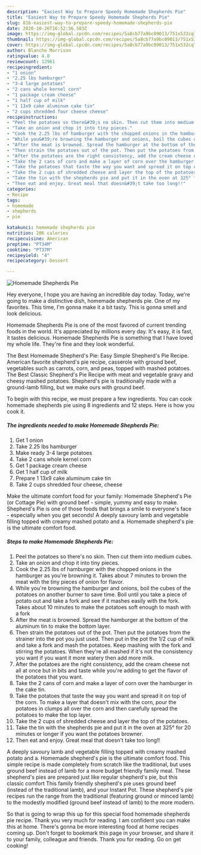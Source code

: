 ```yaml
---
description: "Easiest Way to Prepare Speedy Homemade Shepherds Pie"
title: "Easiest Way to Prepare Speedy Homemade Shepherds Pie"
slug: 816-easiest-way-to-prepare-speedy-homemade-shepherds-pie
date: 2020-10-26T16:52:56.583Z
image: https://img-global.cpcdn.com/recipes/5a8cb77a9bc09013/751x532cq70/homemade-shepherds-pie-recipe-main-photo.jpg
thumbnail: https://img-global.cpcdn.com/recipes/5a8cb77a9bc09013/751x532cq70/homemade-shepherds-pie-recipe-main-photo.jpg
cover: https://img-global.cpcdn.com/recipes/5a8cb77a9bc09013/751x532cq70/homemade-shepherds-pie-recipe-main-photo.jpg
author: Blanche Morrison
ratingvalue: 4.8
reviewcount: 12961
recipeingredient:
- "1 onion"
- "2.25 lbs hamburger"
- "3-4 large potatoes"
- "2 cans whole kernel corn"
- "1 package cream cheese"
- "1 half cup of milk"
- "1 13x9 cake aluminum cake tin"
- "2 cups shredded four cheese cheese"
recipeinstructions:
- "Peel the potatoes so there&#39;s no skin. Then cut them into medium cubes."
- "Take an onion and chop it into tiny pieces."
- "Cook the 2.25 lbs of hamburger with the chopped onions in the hamburger as you&#39;re browning it. Takes about 7 minutes to brown the meat with the tiny pieces of onion for flavor."
- "While you&#39;re browning the hamburger and onions, boil the cubes of the potatoes on another burner to save time. Boil until you take a piece of potato out and take a fork and see if it mashes easily with the fork. Takes about 10 minutes to make the potatoes soft enough to mash with a fork"
- "After the meat is browned. Spread the hamburger at the bottom of the aluminum tin to make the bottom layer."
- "Then strain the potatoes out of the pot. Then put the potatoes from the strainer into the pot you just used. Then put in the pot the 1/2 cup of milk and take a fork and mash the potatoes. Keep mashing with the fork and stirring the potatoes. When they&#39;re all mashed if it&#39;s not the consistency you want if you want it more watery then add more milk."
- "After the potatoes are the right consistency, add the cream cheese not all at once but in bits and taste while you&#39;re adding to get the flavor of the potatoes that you want."
- "Take the 2 cans of corn and make a layer of corn over the hamburger in the cake tin."
- "Take the potatoes that taste the way you want and spread it on top of the corn. To make a layer that doesn&#39;t mix with the corn, pour the potatoes in clumps all over the corn and then carefully spread the potatoes to make the top layer."
- "Take the 2 cups of shredded cheese and layer the top of the potatoes."
- "Take the tin with the shepherds pie and put it in the oven at 325° for 20 minutes or longer if you want the potatoes browner."
- "Then eat and enjoy. Great meal that doesn&#39;t take too long!!"
categories:
- Recipe
tags:
- homemade
- shepherds
- pie

katakunci: homemade shepherds pie 
nutrition: 206 calories
recipecuisine: American
preptime: "PT34M"
cooktime: "PT37M"
recipeyield: "4"
recipecategory: Dessert

---
```



![Homemade Shepherds Pie](https://img-global.cpcdn.com/recipes/5a8cb77a9bc09013/751x532cq70/homemade-shepherds-pie-recipe-main-photo.jpg)

Hey everyone, I hope you are having an incredible day today. Today, we're going to make a distinctive dish, homemade shepherds pie. One of my favorites. This time, I'm gonna make it a bit tasty. This is gonna smell and look delicious.

Homemade Shepherds Pie is one of the most favored of current trending foods in the world. It's appreciated by millions every day. It's easy, it is fast, it tastes delicious. Homemade Shepherds Pie is something that I have loved my whole life. They're fine and they look wonderful.

The Best Homemade Shepherd&#39;s Pie: Easy Simple Shepherd&#39;s Pie Recipe. American favorite shepherd&#39;s pie recipe, casserole with ground beef, vegetables such as carrots, corn, and peas, topped with mashed potatoes. The Best Classic Shepherd&#39;s Pie Recipe with meat and vegetable gravy and cheesy mashed potatoes. Shepherd&#39;s pie is traditionally made with a ground-lamb filling, but we make ours with ground beef.


To begin with this recipe, we must prepare a few ingredients. You can cook homemade shepherds pie using 8 ingredients and 12 steps. Here is how you cook it.

<!--inarticleads1-->

##### The ingredients needed to make Homemade Shepherds Pie:

1. Get 1 onion
1. Take 2.25 lbs hamburger
1. Make ready 3-4 large potatoes
1. Take 2 cans whole kernel corn
1. Get 1 package cream cheese
1. Get 1 half cup of milk
1. Prepare 1 13x9 cake aluminum cake tin
1. Take 2 cups shredded four cheese, cheese


Make the ultimate comfort food for your family: Homemade Shepherd&#39;s Pie (or Cottage Pie) with ground beef - simple, yummy and easy to make. Shepherd&#39;s Pie is one of those foods that brings a smile to everyone&#39;s face - especially when you get seconds! A deeply savoury lamb and vegetable filling topped with creamy mashed potato and a. Homemade shepherd&#39;s pie is the ultimate comfort food. 

<!--inarticleads2-->

##### Steps to make Homemade Shepherds Pie:

1. Peel the potatoes so there&#39;s no skin. Then cut them into medium cubes.
1. Take an onion and chop it into tiny pieces.
1. Cook the 2.25 lbs of hamburger with the chopped onions in the hamburger as you&#39;re browning it. Takes about 7 minutes to brown the meat with the tiny pieces of onion for flavor.
1. While you&#39;re browning the hamburger and onions, boil the cubes of the potatoes on another burner to save time. Boil until you take a piece of potato out and take a fork and see if it mashes easily with the fork. Takes about 10 minutes to make the potatoes soft enough to mash with a fork
1. After the meat is browned. Spread the hamburger at the bottom of the aluminum tin to make the bottom layer.
1. Then strain the potatoes out of the pot. Then put the potatoes from the strainer into the pot you just used. Then put in the pot the 1/2 cup of milk and take a fork and mash the potatoes. Keep mashing with the fork and stirring the potatoes. When they&#39;re all mashed if it&#39;s not the consistency you want if you want it more watery then add more milk.
1. After the potatoes are the right consistency, add the cream cheese not all at once but in bits and taste while you&#39;re adding to get the flavor of the potatoes that you want.
1. Take the 2 cans of corn and make a layer of corn over the hamburger in the cake tin.
1. Take the potatoes that taste the way you want and spread it on top of the corn. To make a layer that doesn&#39;t mix with the corn, pour the potatoes in clumps all over the corn and then carefully spread the potatoes to make the top layer.
1. Take the 2 cups of shredded cheese and layer the top of the potatoes.
1. Take the tin with the shepherds pie and put it in the oven at 325° for 20 minutes or longer if you want the potatoes browner.
1. Then eat and enjoy. Great meal that doesn&#39;t take too long!!


A deeply savoury lamb and vegetable filling topped with creamy mashed potato and a. Homemade shepherd&#39;s pie is the ultimate comfort food. This simple recipe is made completely from scratch like the traditional, but uses ground beef instead of lamb for a more budget friendly family meal. These shepherd&#39;s pies are prepared just like regular shepherd&#39;s pie, but this classic comfort This family friendly shepherd&#39;s pie uses ground beef (instead of the traditional lamb), and your Instant Pot. These shepherd&#39;s pie recipes run the range from the traditional (featuring ground or minced lamb) to the modestly modified (ground beef instead of lamb) to the more modern. 

So that is going to wrap this up for this special food homemade shepherds pie recipe. Thank you very much for reading. I am confident you can make this at home. There's gonna be more interesting food at home recipes coming up. Don't forget to bookmark this page in your browser, and share it to your family, colleague and friends. Thank you for reading. Go on get cooking!
